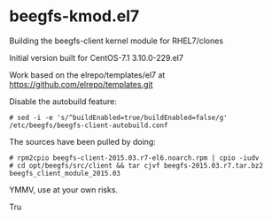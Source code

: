 # beegfs-kmod.el7
Building the beegfs-client kernel module for RHEL7/clones

Initial version built for CentOS-7.1 3.10.0-229.el7

Work based on the elrepo/templates/el7 at https://github.com/elrepo/templates.git

Disable the autobuild feature:
```
# sed -i -e 's/^buildEnabled=true/buildEnabled=false/g' /etc/beegfs/beegfs-client-autobuild.conf
```
The sources have been pulled by doing:
```
# rpm2cpio beegfs-client-2015.03.r7-el6.noarch.rpm | cpio -iudv
# cd opt/beegfs/src/client && tar cjvf beegfs-2015.03.r7.tar.bz2 beegfs_client_module_2015.03
```
YMMV, use at your own risks.

Tru
